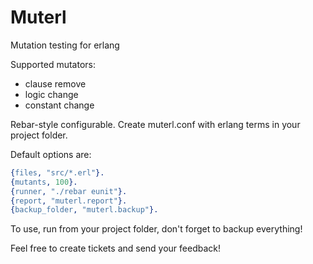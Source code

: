 # Muterl

Mutation testing for erlang

Supported mutators:
 - clause remove
 - logic change
 - constant change

Rebar-style configurable. Create muterl.conf with erlang terms
in your project folder.

Default options are:

```erlang
{files, "src/*.erl"}.
{mutants, 100}.
{runner, "./rebar eunit"}.
{report, "muterl.report"}.
{backup_folder, "muterl.backup"}.
```

To use, run from your project folder, don't forget to backup everything!

Feel free to create tickets and send your feedback!
